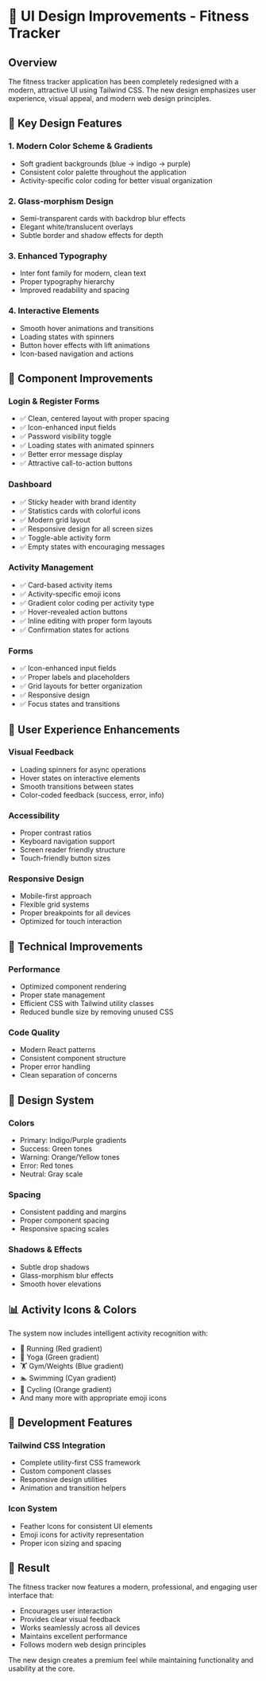 # 🎨 UI Design Improvements - Fitness Tracker

## Overview
The fitness tracker application has been completely redesigned with a modern, attractive UI using Tailwind CSS. The new design emphasizes user experience, visual appeal, and modern web design principles.

## 🌟 Key Design Features

### 1. **Modern Color Scheme & Gradients**
- Soft gradient backgrounds (blue → indigo → purple)
- Consistent color palette throughout the application
- Activity-specific color coding for better visual organization

### 2. **Glass-morphism Design**
- Semi-transparent cards with backdrop blur effects
- Elegant white/translucent overlays
- Subtle border and shadow effects for depth

### 3. **Enhanced Typography**
- Inter font family for modern, clean text
- Proper typography hierarchy
- Improved readability and spacing

### 4. **Interactive Elements**
- Smooth hover animations and transitions
- Loading states with spinners
- Button hover effects with lift animations
- Icon-based navigation and actions

## 📱 Component Improvements

### **Login & Register Forms**
- ✅ Clean, centered layout with proper spacing
- ✅ Icon-enhanced input fields
- ✅ Password visibility toggle
- ✅ Loading states with animated spinners
- ✅ Better error message display
- ✅ Attractive call-to-action buttons

### **Dashboard**
- ✅ Sticky header with brand identity
- ✅ Statistics cards with colorful icons
- ✅ Modern grid layout
- ✅ Responsive design for all screen sizes
- ✅ Toggle-able activity form
- ✅ Empty states with encouraging messages

### **Activity Management**
- ✅ Card-based activity items
- ✅ Activity-specific emoji icons
- ✅ Gradient color coding per activity type
- ✅ Hover-revealed action buttons
- ✅ Inline editing with proper form layouts
- ✅ Confirmation states for actions

### **Forms**
- ✅ Icon-enhanced input fields
- ✅ Proper labels and placeholders
- ✅ Grid layouts for better organization
- ✅ Responsive design
- ✅ Focus states and transitions

## 🎯 User Experience Enhancements

### **Visual Feedback**
- Loading spinners for async operations
- Hover states on interactive elements
- Smooth transitions between states
- Color-coded feedback (success, error, info)

### **Accessibility**
- Proper contrast ratios
- Keyboard navigation support
- Screen reader friendly structure
- Touch-friendly button sizes

### **Responsive Design**
- Mobile-first approach
- Flexible grid systems
- Proper breakpoints for all devices
- Optimized for touch interaction

## 🚀 Technical Improvements

### **Performance**
- Optimized component rendering
- Proper state management
- Efficient CSS with Tailwind utility classes
- Reduced bundle size by removing unused CSS

### **Code Quality**
- Modern React patterns
- Consistent component structure
- Proper error handling
- Clean separation of concerns

## 🎨 Design System

### **Colors**
- Primary: Indigo/Purple gradients
- Success: Green tones
- Warning: Orange/Yellow tones
- Error: Red tones
- Neutral: Gray scale

### **Spacing**
- Consistent padding and margins
- Proper component spacing
- Responsive spacing scales

### **Shadows & Effects**
- Subtle drop shadows
- Glass-morphism blur effects
- Smooth hover elevations

## 📊 Activity Icons & Colors

The system now includes intelligent activity recognition with:
- 🏃 Running (Red gradient)
- 🧘 Yoga (Green gradient)
- 🏋️ Gym/Weights (Blue gradient)
- 🏊 Swimming (Cyan gradient)
- 🚴 Cycling (Orange gradient)
- And many more with appropriate emoji icons

## 🔧 Development Features

### **Tailwind CSS Integration**
- Complete utility-first CSS framework
- Custom component classes
- Responsive design utilities
- Animation and transition helpers

### **Icon System**
- Feather Icons for consistent UI elements
- Emoji icons for activity representation
- Proper icon sizing and spacing

## 🎊 Result

The fitness tracker now features a modern, professional, and engaging user interface that:
- Encourages user interaction
- Provides clear visual feedback
- Works seamlessly across all devices
- Maintains excellent performance
- Follows modern web design principles

The new design creates a premium feel while maintaining functionality and usability at the core.